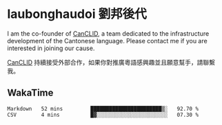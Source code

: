 # laubonghaudoi 劉邦後代

I am the co-founder of [CanCLID](https://github.com/CanCLID), a team dedicated to the infrastructure development of the Cantonese language. Please contact me if you are interested in joining our cause.

[CanCLID](https://github.com/CanCLID) 持續接受外部合作，如果你對推廣粵語感興趣並且願意幫手，請聯繫我。


## WakaTime

<!--START_SECTION:waka-->

```text
Markdown   52 mins         ███████████████████████▒░   92.70 %
CSV        4 mins          █▓░░░░░░░░░░░░░░░░░░░░░░░   07.30 %
```

<!--END_SECTION:waka-->
